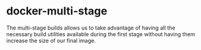 # docker-multi-stage
The multi-stage builds allows us to take advantage of having all the necessary build utilities available during the first stage without having them increase the size of our final image.
